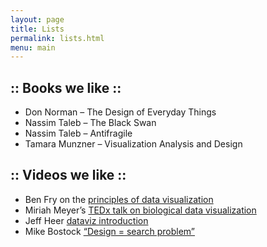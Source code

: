 ```yaml
---
layout: page
title: Lists
permalink: lists.html
menu: main
---
```

## :: Books we like ::

* Don Norman – The Design of Everyday Things
* Nassim Taleb – The Black Swan
* Nassim Taleb – Antifragile
* Tamara Munzner – Visualization Analysis and Design

## :: Videos we like ::

* Ben Fry on the [principles of data visualization](vizbi.org/Videos/11551146)
* Miriah Meyer’s [TEDx talk on biological data visualization](www.youtube.com…Cf8MA&gl=BE)
* Jeff Heer [dataviz introduction](www.youtube.com/watch?v=vc1bq0qIKoA)
* Mike Bostock [“Design = search problem”](www.youtube.com/watch?v=fThhbt23SGM)
